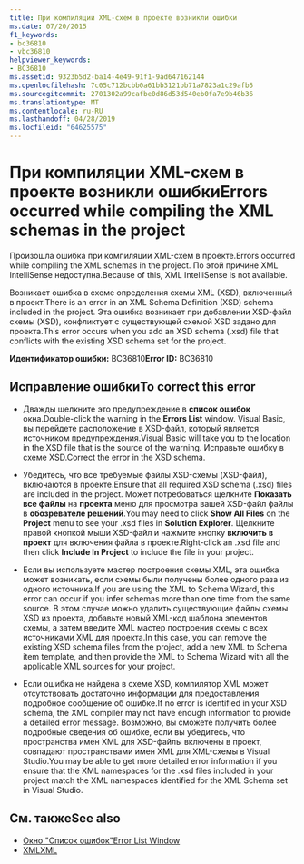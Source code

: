```yaml
---
title: При компиляции XML-схем в проекте возникли ошибки
ms.date: 07/20/2015
f1_keywords:
- bc36810
- vbc36810
helpviewer_keywords:
- BC36810
ms.assetid: 9323b5d2-ba14-4e49-91f1-9ad647162144
ms.openlocfilehash: 7c05c712bcbb0a61bb3121bb71a7823a1c29afb5
ms.sourcegitcommit: 2701302a99cafbe0d86d53d540eb0fa7e9b46b36
ms.translationtype: MT
ms.contentlocale: ru-RU
ms.lasthandoff: 04/28/2019
ms.locfileid: "64625575"
---
```

# <a name="errors-occurred-while-compiling-the-xml-schemas-in-the-project"></a><span data-ttu-id="6ea1e-102">При компиляции XML-схем в проекте возникли ошибки</span><span class="sxs-lookup"><span data-stu-id="6ea1e-102">Errors occurred while compiling the XML schemas in the project</span></span>
<span data-ttu-id="6ea1e-103">Произошла ошибка при компиляции XML-схем в проекте.</span><span class="sxs-lookup"><span data-stu-id="6ea1e-103">Errors occurred while compiling the XML schemas in the project.</span></span> <span data-ttu-id="6ea1e-104">По этой причине XML IntelliSense недоступна.</span><span class="sxs-lookup"><span data-stu-id="6ea1e-104">Because of this, XML IntelliSense is not available.</span></span>  
  
 <span data-ttu-id="6ea1e-105">Возникает ошибка в схеме определения схемы XML (XSD), включенный в проект.</span><span class="sxs-lookup"><span data-stu-id="6ea1e-105">There is an error in an XML Schema Definition (XSD) schema included in the project.</span></span> <span data-ttu-id="6ea1e-106">Эта ошибка возникает при добавлении XSD-файл схемы (XSD), конфликтует с существующей схемой XSD задано для проекта.</span><span class="sxs-lookup"><span data-stu-id="6ea1e-106">This error occurs when you add an XSD schema (.xsd) file that conflicts with the existing XSD schema set for the project.</span></span>  
  
 <span data-ttu-id="6ea1e-107">**Идентификатор ошибки:** BC36810</span><span class="sxs-lookup"><span data-stu-id="6ea1e-107">**Error ID:** BC36810</span></span>  
  
## <a name="to-correct-this-error"></a><span data-ttu-id="6ea1e-108">Исправление ошибки</span><span class="sxs-lookup"><span data-stu-id="6ea1e-108">To correct this error</span></span>  
  
- <span data-ttu-id="6ea1e-109">Дважды щелкните это предупреждение в **список ошибок** окна.</span><span class="sxs-lookup"><span data-stu-id="6ea1e-109">Double-click the warning in the **Errors List** window.</span></span> <span data-ttu-id="6ea1e-110">Visual Basic, вы перейдете расположение в XSD-файл, который является источником предупреждения.</span><span class="sxs-lookup"><span data-stu-id="6ea1e-110">Visual Basic will take you to the location in the XSD file that is the source of the warning.</span></span> <span data-ttu-id="6ea1e-111">Исправьте ошибку в схеме XSD.</span><span class="sxs-lookup"><span data-stu-id="6ea1e-111">Correct the error in the XSD schema.</span></span>  
  
- <span data-ttu-id="6ea1e-112">Убедитесь, что все требуемые файлы XSD-схемы (XSD-файл), включаются в проекте.</span><span class="sxs-lookup"><span data-stu-id="6ea1e-112">Ensure that all required XSD schema (.xsd) files are included in the project.</span></span> <span data-ttu-id="6ea1e-113">Может потребоваться щелкните **Показать все файлы** на **проекта** меню для просмотра вашей XSD-файл файлы в **обозревателе решений**.</span><span class="sxs-lookup"><span data-stu-id="6ea1e-113">You may need to click **Show All Files** on the **Project** menu to see your .xsd files in **Solution Explorer**.</span></span> <span data-ttu-id="6ea1e-114">Щелкните правой кнопкой мыши XSD-файл и нажмите кнопку **включить в проект** для включения файла в проекте.</span><span class="sxs-lookup"><span data-stu-id="6ea1e-114">Right-click an .xsd file and then click **Include In Project** to include the file in your project.</span></span>  
  
- <span data-ttu-id="6ea1e-115">Если вы используете мастер построения схемы XML, эта ошибка может возникать, если схемы были получены более одного раза из одного источника.</span><span class="sxs-lookup"><span data-stu-id="6ea1e-115">If you are using the XML to Schema Wizard, this error can occur if you infer schemas more than one time from the same source.</span></span> <span data-ttu-id="6ea1e-116">В этом случае можно удалить существующие файлы схемы XSD из проекта, добавьте новый XML-код шаблона элементов схемы, а затем введите XML мастер построения схемы с всех источниками XML для проекта.</span><span class="sxs-lookup"><span data-stu-id="6ea1e-116">In this case, you can remove the existing XSD schema files from the project, add a new XML to Schema item template, and then provide the XML to Schema Wizard with all the applicable XML sources for your project.</span></span>  
  
- <span data-ttu-id="6ea1e-117">Если ошибка не найдена в схеме XSD, компилятор XML может отсутствовать достаточно информации для предоставления подробное сообщение об ошибке.</span><span class="sxs-lookup"><span data-stu-id="6ea1e-117">If no error is identified in your XSD schema, the XML compiler may not have enough information to provide a detailed error message.</span></span> <span data-ttu-id="6ea1e-118">Возможно, вы сможете получить более подробные сведения об ошибке, если вы убедитесь, что пространства имен XML для XSD-файлы включены в проект, совпадают пространствами имен XML для XML-схемы в Visual Studio.</span><span class="sxs-lookup"><span data-stu-id="6ea1e-118">You may be able to get more detailed error information if you ensure that the XML namespaces for the .xsd files included in your project match the XML namespaces identified for the XML Schema set in Visual Studio.</span></span>  
  
## <a name="see-also"></a><span data-ttu-id="6ea1e-119">См. также</span><span class="sxs-lookup"><span data-stu-id="6ea1e-119">See also</span></span>

- [<span data-ttu-id="6ea1e-120">Окно "Список ошибок"</span><span class="sxs-lookup"><span data-stu-id="6ea1e-120">Error List Window</span></span>](/visualstudio/ide/reference/error-list-window)
- [<span data-ttu-id="6ea1e-121">XML</span><span class="sxs-lookup"><span data-stu-id="6ea1e-121">XML</span></span>](../../../visual-basic/programming-guide/language-features/xml/index.md)
